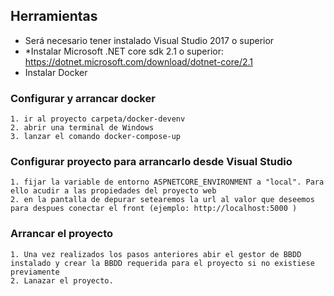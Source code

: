 ## Herramientas
* Será necesario tener instalado Visual Studio 2017 o superior
* *Instalar Microsoft .NET core sdk 2.1 o superior: https://dotnet.microsoft.com/download/dotnet-core/2.1
* Instalar Docker

### Configurar y arrancar docker
	
	1. ir al proyecto carpeta/docker-devenv
	2. abrir una terminal de Windows
	3. lanzar el comando docker-compose-up
	
### Configurar proyecto para arrancarlo desde Visual Studio

	1. fijar la variable de entorno ASPNETCORE_ENVIRONMENT a "local". Para ello acudir a las propiedades del proyecto web
	2. en la pantalla de depurar setearemos la url al valor que deseemos para despues conectar el front (ejemplo: http://localhost:5000 )
	
### Arrancar el proyecto

	1. Una vez realizados los pasos anteriores abir el gestor de BBDD instalado y crear la BBDD requerida para el proyecto si no existiese previamente
	2. Lanazar el proyecto.
